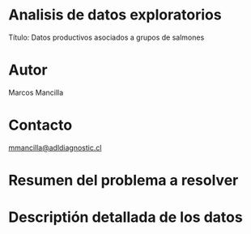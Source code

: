 # Analisis de datos exploratorios
Título: Datos productivos asociados a grupos de salmones
# Autor
Marcos Mancilla
# Contacto
<mmancilla@adldiagnostic.cl>

# Resumen del problema a resolver

# Descriptión detallada de los datos



